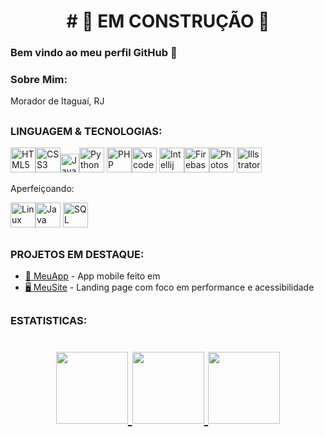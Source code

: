 <h1 align="center"> # 🚧 EM CONSTRUÇÃO 🚧 </h1> 

### Bem vindo ao meu perfil GitHub 👋

### Sobre Mim:
Morador de Itaguaí, RJ


##

### LINGUAGEM & TECNOLOGIAS:

<img width="40px" src="https://cdn.jsdelivr.net/gh/devicons/devicon@latest/icons/html5/html5-original-wordmark.svg" title="HTML5" style="max-width: 100%;"><img width="40px" src="https://cdn.jsdelivr.net/gh/devicons/devicon@latest/icons/css3/css3-original-wordmark.svg" title="CSS3" style="max-width: 100%;"><img width="30px" src="https://cdn.jsdelivr.net/gh/devicons/devicon@latest/icons/javascript/javascript-original.svg" title="JavaScript" style="max-width: 100%;"><img width="40px" src="https://cdn.jsdelivr.net/gh/devicons/devicon@latest/icons/python/python-original-wordmark.svg" title="Python" style="max-width: 100%;"> <img width="40px" src="https://cdn.jsdelivr.net/gh/devicons/devicon@latest/icons/php/php-original.svg" title="PHP" style="max-width: 100%;"><img width="40px" src="https://cdn.jsdelivr.net/gh/devicons/devicon@latest/icons/vscode/vscode-original-wordmark.svg" title="vscode" style="max-width: 100%;"> <img width="40px" src="https://cdn.jsdelivr.net/gh/devicons/devicon@latest/icons/intellij/intellij-original.svg" title="Intellij" style="max-width: 100%;"><img width="40px" src="https://cdn.jsdelivr.net/gh/devicons/devicon@latest/icons/firebase/firebase-original-wordmark.svg" title="Firebase" style="max-width: 100%;"><img width="40px" src="https://cdn.jsdelivr.net/gh/devicons/devicon@latest/icons/photoshop/photoshop-original.svg" title="Photoshop" style="max-width: 100%;">  <img width="40px" src="https://cdn.jsdelivr.net/gh/devicons/devicon@latest/icons/illustrator/illustrator-plain.svg" title="Illstrator" style="max-width: 100%;">

Aperfeiçoando:

<img width="40px" src="https://cdn.jsdelivr.net/gh/devicons/devicon@latest/icons/linux/linux-original.svg" title="Linux" style="max-width: 100%;"><img width="40px" src="https://cdn.jsdelivr.net/gh/devicons/devicon@latest/icons/java/java-original-wordmark.svg" title="Java" style="max-width: 100%;"> <img width="40px" src="https://cdn.jsdelivr.net/gh/devicons/devicon@latest/icons/mysql/mysql-original.svg" title="SQL" style="max-width: 100%;">

## 
### PROJETOS EM DESTAQUE:

- [📱 MeuApp](https://github.com/usuario/meuapp) - App mobile feito em 
- [🖥️ MeuSite](https://github.com/usuario/meusite) - Landing page com foco em performance e acessibilidade

##
### ESTATISTICAS:
<h1 align="center"> 
<div>
<a href="https://github.com/amaro-netto">
<img loading="lazy" height="115em" src="https://github-readme-stats.vercel.app/api/top-langs/?username=amaro-netto&layout=compact&langs_count=7&theme=dark"/>
<img loading="lazy" height="115em" src="https://github-readme-streak-stats.herokuapp.com/?user=amaro-netto&theme=dark&hide_border=false"/>
<img loading="lazy" height="115em" src="https://github-readme-stats.vercel.app/api?username=amaro-netto&show_icons=true&theme=dark&include_all_commits=true&count_private=true"/>
</div>
</h1> 
